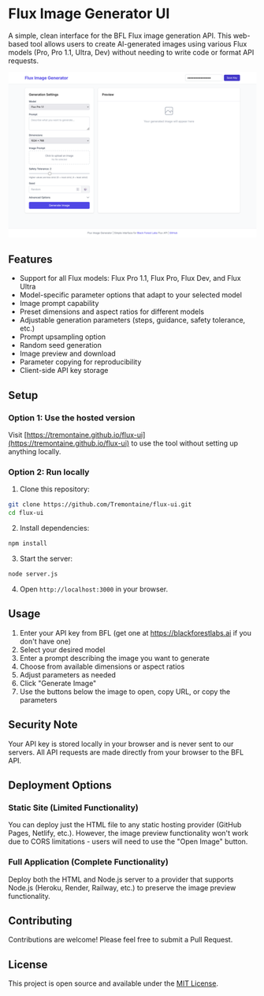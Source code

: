 # Flux Image Generator UI

A simple, clean interface for the BFL Flux image generation API. This web-based tool allows users to create AI-generated images using various Flux models (Pro, Pro 1.1, Ultra, Dev) without needing to write code or format API requests.

![Flux AI Generator UI Screenshot](FluxImageGenerator.png)

## Features

- Support for all Flux models: Flux Pro 1.1, Flux Pro, Flux Dev, and Flux Ultra
- Model-specific parameter options that adapt to your selected model
- Image prompt capability
- Preset dimensions and aspect ratios for different models
- Adjustable generation parameters (steps, guidance, safety tolerance, etc.)
- Prompt upsampling option
- Random seed generation
- Image preview and download
- Parameter copying for reproducibility
- Client-side API key storage

## Setup

### Option 1: Use the hosted version

Visit [https://tremontaine.github.io/flux-ui](https://tremontaine.github.io/flux-ui) to use the tool without setting up anything locally.

### Option 2: Run locally

1. Clone this repository:
```bash
git clone https://github.com/Tremontaine/flux-ui.git
cd flux-ui
```

2. Install dependencies:
```bash
npm install
```

3. Start the server:
```bash
node server.js
```

4. Open `http://localhost:3000` in your browser.

## Usage

1. Enter your API key from BFL (get one at https://blackforestlabs.ai if you don't have one)
2. Select your desired model
3. Enter a prompt describing the image you want to generate
4. Choose from available dimensions or aspect ratios
5. Adjust parameters as needed
6. Click "Generate Image"
7. Use the buttons below the image to open, copy URL, or copy the parameters

## Security Note

Your API key is stored locally in your browser and is never sent to our servers. All API requests are made directly from your browser to the BFL API.

## Deployment Options

### Static Site (Limited Functionality)

You can deploy just the HTML file to any static hosting provider (GitHub Pages, Netlify, etc.). However, the image preview functionality won't work due to CORS limitations - users will need to use the "Open Image" button.

### Full Application (Complete Functionality)

Deploy both the HTML and Node.js server to a provider that supports Node.js (Heroku, Render, Railway, etc.) to preserve the image preview functionality.

## Contributing

Contributions are welcome! Please feel free to submit a Pull Request.

## License

This project is open source and available under the [MIT License](LICENSE).
